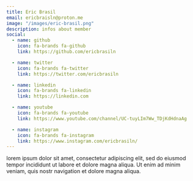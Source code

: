 ```yaml
---
title: Eric Brasil
email: ericbraisln@proton.me
image: "/images/eric-brasil.png"
description: infos about member
social:
  - name: github
    icon: fa-brands fa-github
    link: https://github.com/ericbrasiln

  - name: twitter
    icon: fa-brands fa-twitter
    link: https://twitter.com/ericbrasiln

  - name: linkedin
    icon: fa-brands fa-linkedin
    link: https://linkedin.com

  - name: youtube
    icon: fa-brands fa-youtube
    link: https://www.youtube.com/channel/UC-tuyLIm7Ww_TDjKdHdnaAg

  - name: instagram
    icon: fa-brands fa-instagram
    link: https://www.instagram.com/ericbrasiln/
---
```


lorem ipsum dolor sit amet, consectetur adipiscing elit, sed do eiusmod tempor incididunt ut labore et dolore magna aliqua. Ut enim ad minim veniam, quis nostr navigation et dolore magna aliqua.
